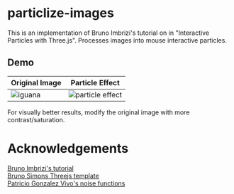 # particlize-images

This is an implementation of Bruno Imbrizi's tutorial on in "Interactive Particles with Three.js". Processes images into mouse interactive particles.


## Demo



| Original Image  | Particle Effect |
| ------------- | ------------- |
| ![iguana](https://user-images.githubusercontent.com/24450679/139458460-5bf24f3e-aa05-49b4-98c3-1c04fc32e457.jpg) | ![particle effect](https://user-images.githubusercontent.com/24450679/139458483-332f3428-853d-4bef-9052-1cc9056f8d05.gif)  |

For visually better results, modify the original image with more contrast/saturation.

# Acknowledgements

[Bruno Imbrizi's tutorial](https://tympanus.net/codrops/2019/01/17/interactive-particles-with-three-js/)\
[Bruno Simons Threejs template](https://github.com/brunosimon/threejs-template-simple)\
[Patricio Gonzalez Vivo's noise functions](https://gist.github.com/patriciogonzalezvivo/670c22f3966e662d2f83)
